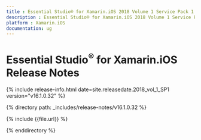 ```yaml
---
title : Essential Studio® for Xamarin.iOS 2018 Volume 1 Service Pack 1 Release Notes
description : Essential Studio® for Xamarin.iOS 2018 Volume 1 Service Pack 1 Release Notes
platform : Xamarin.iOS
documentation: ug
---
```


# Essential Studio<sup>®</sup> for Xamarin.iOS Release Notes

{% include release-info.html date=site.releasedate.2018_vol_1_SP1  version="v16.1.0.32" %} 

{% directory path: _includes/release-notes/v16.1.0.32 %}

{% include {{file.url}} %}

{% enddirectory %}